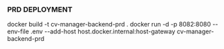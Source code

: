 ### PRD DEPLOYMENT

docker build -t cv-manager-backend-prd .
docker run -d -p 8082:8080 --env-file .env --add-host host.docker.internal:host-gateway cv-manager-backend-prd
